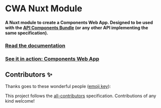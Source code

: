 # CWA Nuxt Module

#### A Nuxt module to create a Components Web App. Designed to be used with the [API Components Bundle](https://github.com/components-web-app/api-components-bundle) (or any other API implementing the same specification).

### **[Read the documentation](https://docs.acb.silverback.is)**

### **[See it in action: Components Web App](https://github.com/components-web-app/components-web-app)**

## Contributors ✨

Thanks goes to these wonderful people ([emoji key](https://allcontributors.org/docs/en/emoji-key)):

<!-- ALL-CONTRIBUTORS-LIST:START - Do not remove or modify this section -->
<!-- prettier-ignore-start -->
<!-- markdownlint-disable -->
<!-- markdownlint-enable -->
<!-- prettier-ignore-end -->
<!-- ALL-CONTRIBUTORS-LIST:END -->

This project follows the [all-contributors](https://github.com/all-contributors/all-contributors) specification. Contributions of any kind welcome!

